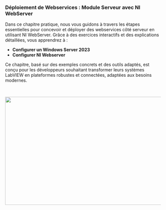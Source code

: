 <h3>D&eacute;ploiement de Webservices : Module Serveur avec NI WebServer</h3>
<p>Dans ce chapitre pratique, nous vous guidons &agrave; travers les &eacute;tapes essentielles pour concevoir et d&eacute;ployer des webservices c&ocirc;t&eacute; serveur en utilisant NI WebServer. Gr&acirc;ce &agrave; des exercices interactifs et des explications d&eacute;taill&eacute;es, vous apprendrez &agrave; :</p>
<ul>
<li><strong>Configurer un Windows Server 2023</strong></li>
<li><b>Configurer NI Webserver</b></li>
</ul>
<p>Ce chapitre, bas&eacute; sur des exemples concrets et des outils adapt&eacute;s, est con&ccedil;u pour les d&eacute;veloppeurs souhaitant transformer leurs syst&egrave;mes LabVIEW en plateformes robustes et connect&eacute;es, adapt&eacute;es aux besoins modernes.</p>
<p dir="auto"><br /><span></span></p>
<p dir="auto"><a href="[https://youtu.be/6vu2dmB-ZDY](https://youtu.be/zIaJFyBeXDc)"><img src="https://github.com/Technologies-de-France/Formation-LabVIEW/blob/main/I%20-%207%20-%20Connectivity%20-%20Webservice%20-%20NI%20WebServer%20-%20Deploiement/NI%20WebServer%20-%20D%C3%A9ploiement.png?raw=true?raw=true" alt="" width="620" height="349" /></a></p>
<p>&nbsp;</p>
<p></p>
<p></p>
